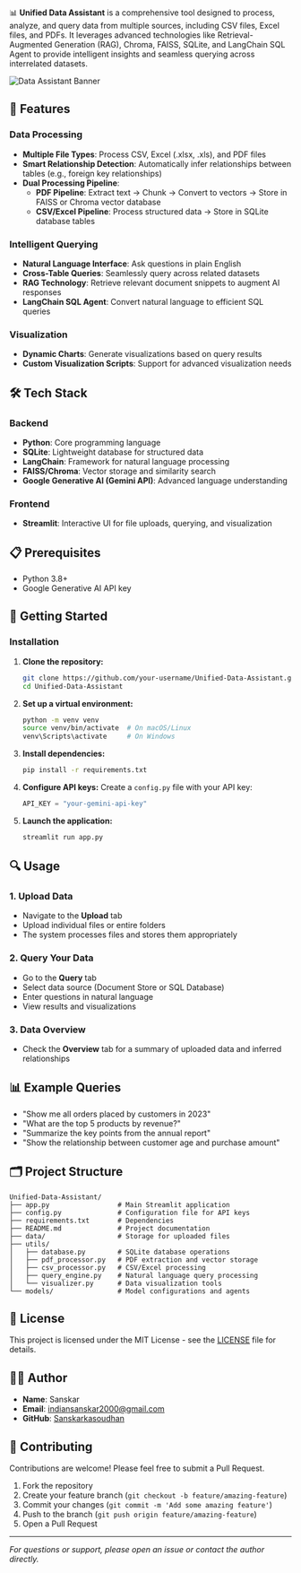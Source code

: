 📊 **Unified Data Assistant** is a comprehensive tool designed to process, analyze, and query data from multiple sources, including CSV files, Excel files, and PDFs. It leverages advanced technologies like Retrieval-Augmented Generation (RAG), Chroma, FAISS, SQLite, and LangChain SQL Agent to provide intelligent insights and seamless querying across interrelated datasets.

![Data Assistant Banner](https://via.placeholder.com/800x200)

## 🌟 Features

### Data Processing
- **Multiple File Types**: Process CSV, Excel (.xlsx, .xls), and PDF files
- **Smart Relationship Detection**: Automatically infer relationships between tables (e.g., foreign key relationships)
- **Dual Processing Pipeline**:
  - **PDF Pipeline**: Extract text → Chunk → Convert to vectors → Store in FAISS or Chroma vector database
  - **CSV/Excel Pipeline**: Process structured data → Store in SQLite database tables

### Intelligent Querying
- **Natural Language Interface**: Ask questions in plain English
- **Cross-Table Queries**: Seamlessly query across related datasets
- **RAG Technology**: Retrieve relevant document snippets to augment AI responses
- **LangChain SQL Agent**: Convert natural language to efficient SQL queries

### Visualization
- **Dynamic Charts**: Generate visualizations based on query results
- **Custom Visualization Scripts**: Support for advanced visualization needs

## 🛠️ Tech Stack

### Backend
- **Python**: Core programming language
- **SQLite**: Lightweight database for structured data
- **LangChain**: Framework for natural language processing
- **FAISS/Chroma**: Vector storage and similarity search
- **Google Generative AI (Gemini API)**: Advanced language understanding

### Frontend
- **Streamlit**: Interactive UI for file uploads, querying, and visualization

## 📋 Prerequisites

- Python 3.8+
- Google Generative AI API key

## 🚀 Getting Started

### Installation

1. **Clone the repository:**
   ```bash
   git clone https://github.com/your-username/Unified-Data-Assistant.git
   cd Unified-Data-Assistant
   ```

2. **Set up a virtual environment:**
   ```bash
   python -m venv venv
   source venv/bin/activate  # On macOS/Linux
   venv\Scripts\activate     # On Windows
   ```

3. **Install dependencies:**
   ```bash
   pip install -r requirements.txt
   ```

4. **Configure API keys:**
   Create a `config.py` file with your API key:
   ```python
   API_KEY = "your-gemini-api-key"
   ```

5. **Launch the application:**
   ```bash
   streamlit run app.py
   ```

## 🔍 Usage

### 1. Upload Data
- Navigate to the **Upload** tab
- Upload individual files or entire folders
- The system processes files and stores them appropriately

### 2. Query Your Data
- Go to the **Query** tab
- Select data source (Document Store or SQL Database)
- Enter questions in natural language
- View results and visualizations

### 3. Data Overview
- Check the **Overview** tab for a summary of uploaded data and inferred relationships

## 📊 Example Queries

- "Show me all orders placed by customers in 2023"
- "What are the top 5 products by revenue?"
- "Summarize the key points from the annual report"
- "Show the relationship between customer age and purchase amount"

## 🗂️ Project Structure

```
Unified-Data-Assistant/
├── app.py                 # Main Streamlit application
├── config.py              # Configuration file for API keys
├── requirements.txt       # Dependencies
├── README.md              # Project documentation
├── data/                  # Storage for uploaded files
├── utils/
│   ├── database.py        # SQLite database operations
│   ├── pdf_processor.py   # PDF extraction and vector storage
│   ├── csv_processor.py   # CSV/Excel processing
│   ├── query_engine.py    # Natural language query processing
│   └── visualizer.py      # Data visualization tools
└── models/                # Model configurations and agents
```

## 📄 License

This project is licensed under the MIT License - see the [LICENSE](LICENSE) file for details.

## 👨‍💻 Author

- **Name**: Sanskar
- **Email**: indiansanskar2000@gmail.com
- **GitHub**: [Sanskarkasoudhan](https://github.com/Sanskarkasoudhan)

## 🤝 Contributing

Contributions are welcome! Please feel free to submit a Pull Request.

1. Fork the repository
2. Create your feature branch (`git checkout -b feature/amazing-feature`)
3. Commit your changes (`git commit -m 'Add some amazing feature'`)
4. Push to the branch (`git push origin feature/amazing-feature`)
5. Open a Pull Request

---

*For questions or support, please open an issue or contact the author directly.*


